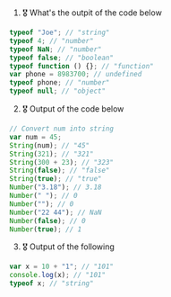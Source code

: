 1. 🎖 What's the outpit of the code below
```js
typeof "Joe"; // "string"
typeof 4; // "number"
typeof NaN; // "number"
typeof false; // "boolean"
typeof function () {}; // "function"
var phone = 8983700; // undefined
typeof phone; // "number"
typeof null; // "object"
```

2. 🎖 Output of the code below
```js
// Convert num into string
var num = 45;
String(num); // "45"
String(321); // "321"
String(300 + 23); // "323"
String(false); // "false"
String(true); // "true"
Number("3.18"); // 3.18
Number(" "); // 0
Number(""); // 0
Number("22 44"); // NaN
Number(false); // 0
Number(true); // 1
```

3. 🎖 Output of the following

```js
var x = 10 + "1"; // "101"
console.log(x); // "101"
typeof x; // "string"
```